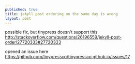 ```yaml
---
published: true
title: jekyll post ordering on the same day is wrong
layout: post
---
```

possible fix, but tinypress doesn't support this  
<http://stackoverflow.com/questions/26196559/jekyll-post-order/27720333#27720333>

opened an issue here  
<https://github.com/tinypressco/tinypressco.github.io/issues/17>